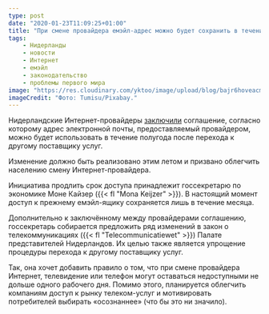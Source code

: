 ```yaml
---
type: post
date: "2020-01-23T11:09:25+01:00"
title: "При смене провайдера емэйл-адрес можно будет сохранить в течение полугода"
tags:
    - Нидерланды
    - новости
    - Интернет
    - емэйл
    - законодательство
    - проблемы первого мира
image: "https://res.cloudinary.com/yktoo/image/upload/blog/bajr6hoveacmde5j9lit.jpg"
imageCredit: "Фото: Tumisu/Pixabay."
---
```


Нидерландские Интернет-провайдеры [заключили](https://nos.nl/artikel/2319832-langer-toegang-tot-oude-e-mailadres-na-opzeggen-provider.html) соглашение, согласно которому адрес электронной почты, предоставляемый провайдером, можно будет использовать в течение полугода после перехода к другому поставщику услуг.

Изменение должно быть реализовано этим летом и призвано облегчить населению смену Интернет-провайдера.

<!--more-->

Инициатива продлить срок доступа принадлежит госсекретарю по экономике Моне Кайзер ({{< fl "Mona Keijzer" >}}). В настоящий момент доступ к прежнему емэйл-ящику сохраняется лишь в течение месяца.

Дополнительно к заключённому между провайдерами соглашению, госсекретарь собирается предложить ряд изменений в закон о телекоммуникациях ({{< fl "Telecommunicatiewet" >}}) Палате представителей Нидерландов. Их целью также является упрощение процедуры перехода к другому поставщику услуг.

Так, она хочет добавить правило о том, что при смене провайдера Интернет, телевидение или телефон могут оставаться недоступными не дольше одного рабочего дня. Помимо этого, планируется облегчить компаниям доступ к рынку телеком-услуг и мотивировать потребителей выбирать «осознаннее» (что бы это ни значило).

